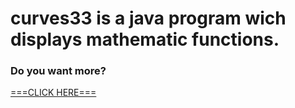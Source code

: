# curves33 is a java program wich displays mathematic functions. #
### Do you want more? ###
[===CLICK HERE===](http://dept-info.labri.fr/~baudon/Master/POA/Cours07-08/TD/TD3/courbes.html)